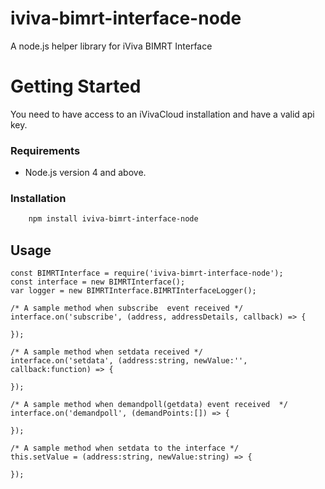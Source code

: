 # iviva-bimrt-interface-node
A node.js helper library for iViva BIMRT Interface

# Getting Started
You need to have access to an iVivaCloud installation and have a valid api key.

### Requirements
* Node.js version 4 and above.

### Installation
```sh
    npm install iviva-bimrt-interface-node
```

## Usage
	const BIMRTInterface = require('iviva-bimrt-interface-node');
    const interface = new BIMRTInterface();
    var logger = new BIMRTInterface.BIMRTInterfaceLogger(); 

	/* A sample method when subscribe  event received */
	interface.on('subscribe', (address, addressDetails, callback) => {

    });

    /* A sample method when setdata received */
	interface.on('setdata', (address:string, newValue:'', callback:function) => {
        
    });

    /* A sample method when demandpoll(getdata) event received  */
	interface.on('demandpoll', (demandPoints:[]) => {
        
    });

    /* A sample method when setdata to the interface */
    this.setValue = (address:string, newValue:string) => {

    });